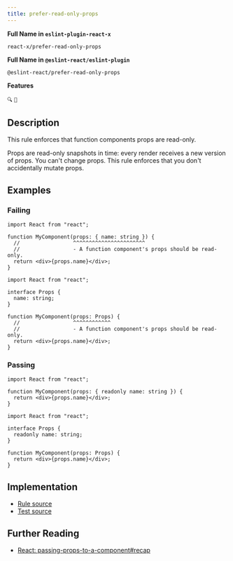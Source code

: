 ```yaml
---
title: prefer-read-only-props
---
```


**Full Name in `eslint-plugin-react-x`**

```plain copy
react-x/prefer-read-only-props
```

**Full Name in `@eslint-react/eslint-plugin`**

```plain copy
@eslint-react/prefer-read-only-props
```

**Features**

`🔍` `💭`

## Description

This rule enforces that function components props are read-only.

Props are read-only snapshots in time: every render receives a new version of props. You can't change props. This rule enforces that you don't accidentally mutate props.

## Examples

### Failing

```tsx
import React from "react";

function MyComponent(props: { name: string }) {
  //                 ^^^^^^^^^^^^^^^^^^^^^^^
  //                 - A function component's props should be read-only.
  return <div>{props.name}</div>;
}
```

```tsx
import React from "react";

interface Props {
  name: string;
}

function MyComponent(props: Props) {
  //                 ^^^^^^^^^^^^
  //                 - A function component's props should be read-only.
  return <div>{props.name}</div>;
}
```

### Passing

```tsx
import React from "react";

function MyComponent(props: { readonly name: string }) {
  return <div>{props.name}</div>;
}
```

```tsx
import React from "react";

interface Props {
  readonly name: string;
}

function MyComponent(props: Props) {
  return <div>{props.name}</div>;
}
```

## Implementation

- [Rule source](https://github.com/Rel1cx/eslint-react/tree/main/packages/plugins/eslint-plugin-react-x/src/rules/prefer-read-only-props.ts)
- [Test source](https://github.com/Rel1cx/eslint-react/tree/main/packages/plugins/eslint-plugin-react-x/src/rules/prefer-read-only-props.spec.ts)

## Further Reading

- [React: passing-props-to-a-component#recap](https://react.dev/learn/passing-props-to-a-component#recap)
